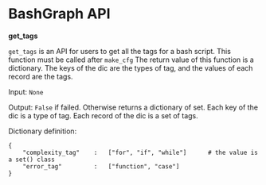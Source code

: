 # BashGraph API 

**get_tags**

`get_tags` is an API for users to get all the tags for a bash script. This function must be called after `make_cfg` 
The return value of this function is a dictionary. The keys of the dic are the types of tag, and the values of each record are the tags. 

Input:  `None` 

Output: `False` if failed. Otherwise returns a dictionary of set. Each key of the dic is a type of tag. Each record of the dic is a set of tags. 

Dictionary definition:

```
{
    "complexity_tag"    :   ["for", "if", "while"]      # the value is a set() class
    "error_tag"         :   ["function", "case"]        
}

```

